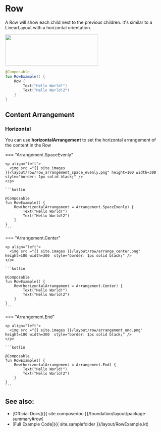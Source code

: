 <!---
This is the API of version 1.2.0
-->
# Row

A Row will show each child next to the previous children. It's similar to a LinearLayout with a horizontal orientation.


<p align="left">
  <img src ="{{ site.images }}/layout/row/RowExample.png" height=100 width=300 />
</p>

```kotlin
@Composable
fun RowExample() {
    Row {
        Text("Hello World!")
        Text("Hello World!2")
    }
}
```


## Content Arrangement
### Horizontal

You can use **horizontalArrangement** to set the horizontal arrangement of the content in the Row

=== "Arrangement.SpaceEvenly"

    <p align="left">
      <img src ="{{ site.images }}/layout/row/row_arrangement_space_evenly.png" height=100 width=300  style="border: 1px solid black;" />
    </p>
    
    ```kotlin

    @Composable
    fun RowExample() {
        Row(horizontalArrangement = Arrangement.SpaceEvenly) {
            Text("Hello World!")
            Text("Hello World!2")
        }
    }
    ```

=== "Arrangement.Center"

    <p align="left">
      <img src ="{{ site.images }}/layout/row/arrange_center.png" height=100 width=300  style="border: 1px solid black;" />
    </p>
    
    ```kotlin

    @Composable
    fun RowExample() {
        Row(horizontalArrangement = Arrangement.Center) {
            Text("Hello World!")
            Text("Hello World!2")
        }
    }
    ```


=== "Arrangement.End"

    <p align="left">
      <img src ="{{ site.images }}/layout/row/arrangement_end.png" height=100 width=300  style="border: 1px solid black;" />
    </p>
    
    ```kotlin

    @Composable
    fun RowExample() {
        Row(horizontalArrangement = Arrangement.End) {
            Text("Hello World!")
            Text("Hello World!2")
        }
    }
    ```


## See also:
* [Official Docs]({{ site.composedoc }}/foundation/layout/package-summary#row)
* [Full Example Code]({{ site.samplefolder }}/layout/RowExample.kt)
